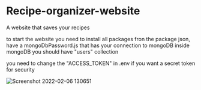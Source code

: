 # Recipe-organizer-website
A website that saves your recipes

to start the website you need to install all packages fron the package json, have a mongoDbPassword.js that has your connection to mongoDB inside mongoDB you should have "users" collection

you need to change the "ACCESS_TOKEN" in .env if you want a secret token for security

![Screenshot 2022-02-06 130651](https://user-images.githubusercontent.com/77095122/152678334-15f0f418-15e1-4998-b903-12fbba8e2cac.png)
